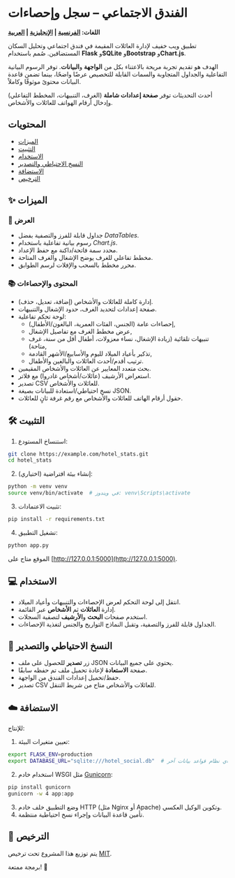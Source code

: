 # الفندق الاجتماعي – سجل وإحصاءات
**اللغات: [الفرنسية](README.md) | [الإنجليزية](README.en.md) | [العربية](README.ar.md)**

تطبيق ويب خفيف لإدارة العائلات المقيمة في فندق اجتماعي وتحليل السكان المستضافين. صُمم باستخدام **Flask** و**SQLite** و**Bootstrap** و**Chart.js**.

الهدف هو تقديم تجربة مريحة بالاعتناء بكل من **الواجهة** و**البيانات**. توفر الرسوم البيانية التفاعلية والجداول المتجاوبة والسمات القابلة للتخصيص عرضًا واضحًا، بينما تضمن قاعدة البيانات محتوىً موثوقًا وكاملاً.

أحدث التحديثات توفر **صفحة إعدادات شاملة** (الغرف، التنبيهات، المخطط التفاعلي) وإدخال أرقام الهواتف للعائلات والأشخاص.

## المحتويات
- [الميزات](#-الميزات)
- [التثبيت](#-التثبيت)
- [الاستخدام](#-الاستخدام)
- [النسخ الاحتياطي والتصدير](#-النسخ-الاحتياطي-والتصدير)
- [الاستضافة](#-الاستضافة)
- [الترخيص](#-الترخيص)

## ✨ الميزات

### 🎨 العرض

- جداول قابلة للفرز والتصفية بفضل *DataTables*.
- رسوم بيانية تفاعلية باستخدام *Chart.js*.
- محدد سمة فاتحة/داكنة مع حفظ الإعداد.
- مخطط تفاعلي للغرف يوضح الإشغال والغرف المتاحة.
- محرر مخطط بالسحب والإفلات لرسم الطوابق.

### 📚 المحتوى والإحصاءات

- إدارة كاملة للعائلات والأشخاص (إضافة، تعديل، حذف).
- صفحة إعدادات لتحديد الغرف، حدود الإشغال والتنبيهات.
- لوحة تحكم تفاعلية:
  - إحصاءات عامة (الجنس، الفئات العمرية، البالغون/الأطفال),
  - عرض مخطط الغرف مع تفاصيل الإشغال,
  - تنبيهات تلقائية (زيادة الإشغال، نساء معزولات، أطفال أقل من سنة، غرف متاحة),
  - تذكير بأعياد الميلاد لليوم والأسابيع/الأشهر القادمة,
  - ترتيب أقدم/أحدث العائلات والبالغين والأطفال.
- بحث متعدد المعايير عن العائلات والأشخاص المقيمين.
- استعراض الأرشيف (عائلات/أشخاص غادروا) مع فلاتر.
- تصدير CSV للعائلات والأشخاص.
- نسخ احتياطي/استعادة للبيانات بصيغة JSON.
- حقول أرقام الهاتف للعائلات والأشخاص مع رقم غرفة ثانٍ للعائلات.

## 🛠️ التثبيت

1. استنساخ المستودع:

```bash
git clone https://example.com/hotel_stats.git
cd hotel_stats
```

2. (اختياري) إنشاء بيئة افتراضية:

```bash
python -m venv venv
source venv/bin/activate  # في ويندوز: venv\Scripts\activate
```

3. تثبيت الاعتمادات:

```bash
pip install -r requirements.txt
```

4. تشغيل التطبيق:

```bash
python app.py
```

الموقع متاح على [http://127.0.0.1:5000](http://127.0.0.1:5000).

## 💻 الاستخدام

- انتقل إلى لوحة التحكم لعرض الإحصاءات والتنبيهات وأعياد الميلاد.
- إدارة **العائلات** ثم **الأشخاص** عبر القائمة.
- استخدم صفحات **البحث** و**الأرشيف** لتصفية السجلات.
- الجداول قابلة للفرز والتصفية، وتقبل النماذج التواريخ والجنس لتغذية الإحصاءات.

## 💾 النسخ الاحتياطي والتصدير

- زر **تصدير** للحصول على ملف JSON يحتوي على جميع البيانات.
- صفحة **الاستعادة** لإعادة تحميل ملف تم حفظه سابقًا.
- حفظ/تحميل إعدادات الفندق من الواجهة.
- تصدير CSV للعائلات والأشخاص متاح من شريط التنقل.

## ☁️ الاستضافة

للإنتاج:

1. تعيين متغيرات البيئة:

```bash
export FLASK_ENV=production
export DATABASE_URL="sqlite:///hotel_social.db"  # أو أي نظام قواعد بيانات آخر
```

2. استخدام خادم WSGI مثل [Gunicorn](https://gunicorn.org/):

```bash
pip install gunicorn
gunicorn -w 4 app:app
```

3. وضع التطبيق خلف خادم HTTP (مثل Nginx أو Apache) وتكوين الوكيل العكسي.
4. تأمين قاعدة البيانات وإجراء نسخ احتياطية منتظمة.

## 📄 الترخيص

يتم توزيع هذا المشروع تحت ترخيص [MIT](LICENSE).

برمجة ممتعة! 🎉
